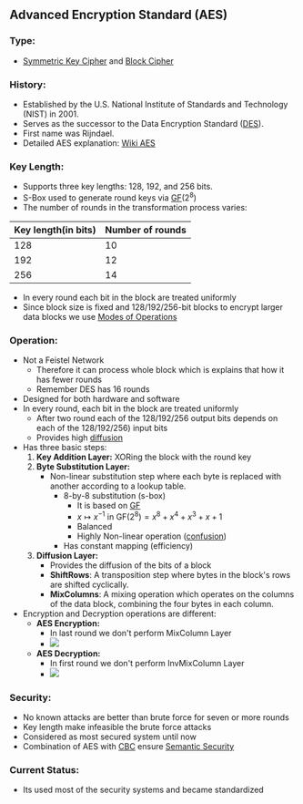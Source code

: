 ## Advanced Encryption Standard (AES)

### Type:
- [Symmetric Key Cipher](Symmetric%20Key%20Cipher.md) and [Block Cipher](Block%20Cipher.md)
### History: 
- Established by the U.S. National Institute of Standards and Technology (NIST) in 2001.
- Serves as the successor to the Data Encryption Standard ([DES](DES.md)).
- First name was Rijndael.
- Detailed AES explanation: [Wiki AES](https://tr.wikipedia.org/wiki/AES)
### Key Length: 
- Supports three key lengths: 128, 192, and 256 bits.
- S-Box used to generate round keys via [GF](GF.md)($2^8$)
- The number of rounds in the transformation process varies:

| Key length(in bits) | Number of rounds |
| ------------------- | ---------------- |
| 128                 | 10               |
| 192                 | 12               |
| 256                 | 14               |
- In every round each bit in the block are treated uniformly
- Since block size is fixed and 128/192/256-bit blocks to encrypt larger data blocks we use [Modes of Operations](Modes%20of%20Operations.md)
### Operation: 
- Not a Feistel Network
	- Therefore it can process whole block which is explains that how it has fewer rounds
	- Remember DES has 16 rounds
- Designed for both hardware and software
- In every round, each bit in the block are treated uniformly
	- After two round each of the 128/192/256 output bits depends on each of the 128/192/256) input bits
	- Provides high [diffusion](Diffusion%20&%20Confusion.md)
- Has three basic steps:
	1. **Key Addition Layer:** XORing the block with the round key
	2. **Byte Substitution Layer:** 
		- Non-linear substitution step where each byte is replaced with another according to a lookup table.
			- 8-by-8 substitution (s-box)
				- It is based on [GF](GF.md)
				- $x \mapsto x^{-1} \text{ in } \text{GF}(2^8) = x^8 + x^4 + x^3 + x + 1$
				- Balanced 
				- Highly Non-linear operation ([confusion](Diffusion%20&%20Confusion.md))
			- Has constant mapping (efficiency)
	3. **Diffusion Layer:** 
		- Provides the diffusion of the bits of a block
		- **ShiftRows**: A transposition step where bytes in the block's rows are shifted cyclically.
		- **MixColumns**: A mixing operation which operates on the columns of the data block, combining the four bytes in each column.
- Encryption and Decryption operations are different:
	- **AES Encryption:**
		- In last round we don't perform MixColumn Layer
		- ![](AESenc.png)
	- **AES Decryption:**
		- In first round we don't perform InvMixColumn Layer
		- ![](AESdec.png)
### Security: 
- No known attacks are better than brute force for seven or more rounds
- Key length make infeasible the brute force attacks
- Considered as most secured system until now
- Combination of AES with [CBC](CBC.md) ensure [Semantic Security](Semantic%20Security.md)
### Current Status:
- Its used most of the security systems and became standardized


